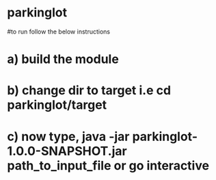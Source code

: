 # parkinglot
#to run follow the below instructions
# a) build the module 
# b) change dir to target i.e  cd parkinglot/target
# c) now type,  java -jar parkinglot-1.0.0-SNAPSHOT.jar path_to_input_file or go interactive
